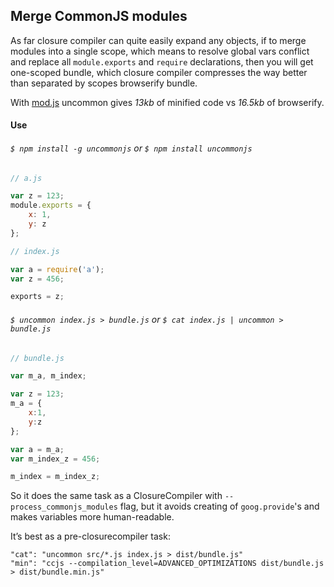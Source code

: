 ## Merge CommonJS modules

As far closure compiler can quite easily expand any objects, if to merge modules into a single scope, which means to resolve global vars conflict and replace all `module.exports` and `require` declarations, then you will get one-scoped bundle, which closure compiler compresses the way better than separated by scopes browserify bundle.

With [mod.js](https://github.com/dfcreative/mod) uncommon gives _13kb_ of minified code vs _16.5kb_ of browserify.


#### Use

###### `$ npm install -g uncommonjs` or `$ npm install uncommonjs`


```js
// a.js

var z = 123;
module.exports = {
	x: 1,
	y: z
};
```


```js
// index.js

var a = require('a');
var z = 456;

exports = z;
```

###### `$ uncommon index.js > bundle.js` or `$ cat index.js | uncommon > bundle.js`

```js
// bundle.js

var m_a, m_index;

var z = 123;
m_a = {
	x:1,
	y:z
};

var a = m_a;
var m_index_z = 456;

m_index = m_index_z;
```


So it does the same task as a ClosureCompiler with `--process_commonjs_modules` flag, but it avoids creating of `goog.provide`'s and makes variables more human-readable.

It’s best as a pre-closurecompiler task:

```
"cat": "uncommon src/*.js index.js > dist/bundle.js"
"min": "ccjs --compilation_level=ADVANCED_OPTIMIZATIONS dist/bundle.js > dist/bundle.min.js"
```
